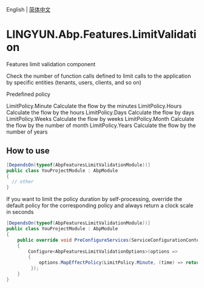 English | [简体中文](./README.md)

# LINGYUN.Abp.Features.LimitValidation

Features limit validation component

Check the number of function calls defined to limit calls to the application by specific entities (tenants, users, clients, and so on)

Predefined policy

LimitPolicy.Minute		Calculate the flow by the minutes
LimitPolicy.Hours		Calculate the flow by the hours
LimitPolicy.Days		Calculate the flow by days
LimitPolicy.Weeks		Calculate the flow by weeks
LimitPolicy.Month		Calculate the flow by the number of month
LimitPolicy.Years		Calculate the flow by the number of years

## How to use


```csharp
[DependsOn(typeof(AbpFeaturesLimitValidationModule))]
public class YouProjectModule : AbpModule
{
  // other
}
```

If you want to limit the policy duration by self-processing, override the default policy for the corresponding policy and always return a clock scale in seconds

```csharp
[DependsOn(typeof(AbpFeaturesLimitValidationModule))]
public class YouProjectModule : AbpModule
{
	public override void PreConfigureServices(ServiceConfigurationContext context)
    {
        Configure<AbpFeaturesLimitValidationOptions>(options =>
        {
            options.MapEffectPolicy(LimitPolicy.Minute, (time) => return 60;); // Means that no matter how many minutes (time), only 60 seconds will be limited
         });
    }
}
```
